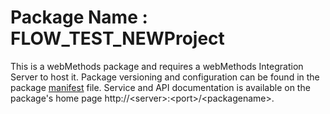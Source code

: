 # Package Name : FLOW_TEST_NEWProject
This is a webMethods package and requires a webMethods Integration Server to host it. Package versioning and configuration can be found in the package [manifest](./FLOW_TEST_NEWProject/manifest.v3) file. Service and API documentation is available on the package's home page http://&lt;server&gt;:&lt;port&gt;/&lt;packagename>.